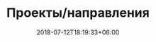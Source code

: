 ---
title: "Проекты/направления"
# title: "Service"
date: 2018-07-12T18:19:33+06:00
bgImage: images/background/page-title.jpg
description : "This is meta description"
---